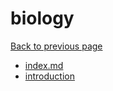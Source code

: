 # biology

[Back to previous page](../index.html)

- [index.md](index.md)
- [introduction](introduction)
